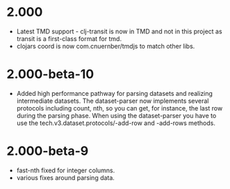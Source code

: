 # 2.000
 * Latest TMD support - clj-transit is now in TMD and not in this project as transit is a first-class format for tmd.
 * clojars coord is now com.cnuernber/tmdjs to match other libs.
 
# 2.000-beta-10
 * Added high performance pathway for parsing datasets and realizing intermediate datasets.
   The dataset-parser now implements several protocols including count, nth, so you can get,
   for instance, the last row during the parsing phase.  When using the dataset-parser you
   have to use the tech.v3.dataset.protocols/-add-row and -add-rows methods.
# 2.000-beta-9
* fast-nth fixed for integer columns.
* various fixes around parsing data.
